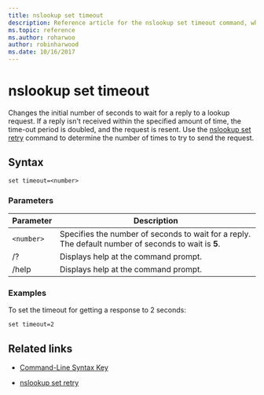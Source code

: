 ```yaml
---
title: nslookup set timeout
description: Reference article for the nslookup set timeout command, which changes the initial number of seconds to wait for a reply to a lookup request.
ms.topic: reference
ms.author: roharwoo
author: robinharwood
ms.date: 10/16/2017
---
```


# nslookup set timeout



Changes the initial number of seconds to wait for a reply to a lookup request. If a reply isn't received within the specified amount of time, the time-out period is doubled, and the request is resent. Use the [nslookup set retry](nslookup-set-retry.md) command to determine the number of times to try to send the request.

## Syntax

```
set timeout=<number>
```

### Parameters

| Parameter | Description |
| ---------- | ---------- |
| `<number>` | Specifies the number of seconds to wait for a reply. The default number of seconds to wait is **5**. |
| /? | Displays help at the command prompt. |
| /help | Displays help at the command prompt. |

### Examples

To set the timeout for getting a response to 2 seconds:

```
set timeout=2
```

## Related links

- [Command-Line Syntax Key](command-line-syntax-key.md)

- [nslookup set retry](nslookup-set-retry.md)
